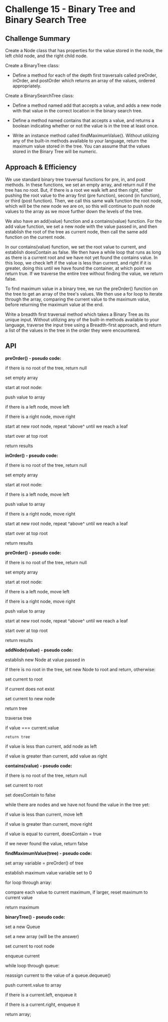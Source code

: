 # Challenge 15 - Binary Tree and Binary Search Tree

## Challenge Summary

Create a Node class that has properties for the value stored in the node, the left child node, and the right child node.

Create a BinaryTree class:

- Define a method for each of the depth first traversals called preOrder, inOrder, and postOrder which returns an array of the values, ordered appropriately.

Create a BinarySearchTree class:

- Define a method named add that accepts a value, and adds a new node with that value in the correct location in the binary search tree.

- Define a method named contains that accepts a value, and returns a boolean indicating whether or not the value is in the tree at least once.

- Write an instance method called findMaximumValue(). Without utilizing any of the built-in methods available to your language, return the maximum value stored in the tree. You can assume that the values stored in the Binary Tree will be numeric.


## Approach & Efficiency

We use standard binary tree traversal functions for pre, in, and post methods. In these functions, we set an empty array, and return null if the tree has no root. But, if there is a root we walk left and then right, either pushing the root value to the array first (pre function), second (in function), or third (post function). Then, we call this same walk function the root node, which will be the new node we are on, so this will continue to push node values to the array as we move further down the levels of the tree.

We also have an add(value) function and a contains(value) function. For the add value function, we set a new node with the value passed in, and then establish the root of the tree as current node, then call the same add function on the current node.

In our contains(value) function, we set the root value to current, and establish doesContain as false. We then have a while loop that runs as long as there is a current root and we have not yet found the contains value. In this loop, we check left if the value is less than current, and right if it is greater, doing this until we have found the container, at which point we return true. If we traverse the entire tree without finding the value, we return false.

To find maximum value in a binary tree, we run the preOrder() function on the tree to get an array of the tree's values. We then use a for loop to iterate through the array, comparing the current value to the maximum value, before returning the maximum value at the end.

Write a breadth first traversal method which takes a Binary Tree as its unique input. Without utilizing any of the built-in methods available to your language, traverse the input tree using a Breadth-first approach, and return a list of the values in the tree in the order they were encountered.

## API

**preOrder() - pseudo code:**

if there is no root of the tree, return null

set empty array

start at root node:

  push value to array

  if there is a left node, move left

  if there is a right node, move right

start at new root node, repeat ^above^ until we reach a leaf

start over at top root

return results

**inOrder() - pseudo code:**

if there is no root of the tree, return null

set empty array

start at root node:

  if there is a left node, move left

  push value to array

  if there is a right node, move right

start at new root node, repeat ^above^ until we reach a leaf

start over at top root

return results

**preOrder() - pseudo code:**

if there is no root of the tree, return null

set empty array

start at root node:

  if there is a left node, move left

  if there is a right node, move right

  push value to array

start at new root node, repeat ^above^ until we reach a leaf

start over at top root

return results

**addNode(value) - pseudo code:**

establish new Node at value passed in

if there is no root in the tree, set new Node to root and return, otherwise:

  set current to root

if current does not exist

  set current to new node

  return tree

traverse tree

  if value === current.value

    return tree

  if value is less than current, add node as left

  if value is greater than current, add value as right

**contains(value) - pseudo code:**

if there is no root of the tree, return null

set current to root

  set doesContain to false

while there are nodes and we have not found the value in the tree yet:

  if value is less than current, move left

  if value is greater than current, move right

  if value is equal to current, doesContain = true

if we never found the value, return false


**findMaximumValue(tree) - pseudo code:**

set array variable = preOrder() of tree

establish maximum value variable set to 0

for loop through array:

  compare each value to current maximum, if larger, reset maximum to current value

return maximum


**binaryTree() - pseudo code:**

set a new Queue

set a new array (will be the answer)

set current to root node

enqueue current

while loop through queue:

  reassign current to the value of a queue.dequeue()

  push current.value to array

  if there is a current.left, enqueue it

  if there is a current.right, enqueue it

return array;
